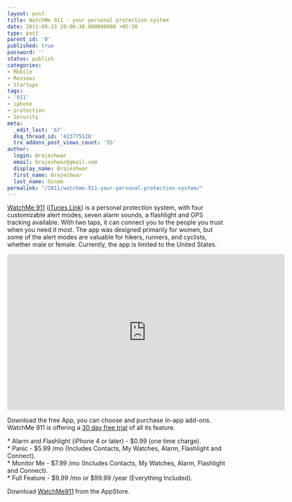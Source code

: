 ```yaml
---
layout: post
title: WatchMe 911 - your personal protection system
date: 2011-09-23 20:00:38.000000000 +05:30
type: post
parent_id: '0'
published: true
password: ''
status: publish
categories:
- Mobile
- Reviews
- Startups
tags:
- '911'
- iphone
- protection
- Security
meta:
  _edit_last: '67'
  dsq_thread_id: '423775126'
  trx_addons_post_views_count: '55'
author:
  login: Brajeshwar
  email: brajeshwar@gmail.com
  display_name: Brajeshwar
  first_name: Brajeshwar
  last_name: Oinam
permalink: "/2011/watchme-911-your-personal-protection-system/"
---
```

<p><a href="http://www.watchme911.com/">WatchMe 911</a> (<a href="http://itunes.apple.com/us/app/watchme-911-your-personal/id434231085?ls=1&mt=8">iTunes Link</a>) is a personal protection system, with four customizable alert modes, seven alarm sounds, a flashlight and GPS tracking available. With two taps, it can connect you to the people you trust when you need it most. The app was designed primarily for women, but some of the alert modes are valuable for hikers, runners, and cyclists, whether male or female. Currently, the app is limited to the United States.</p>
<p><!--more--></p>
<p><iframe width="640" height="360" src="http://www.youtube.com/embed/sTqFwbs2-Qg?hd=1" frameborder="0" allowfullscreen></iframe></p>
<p>Download the free App, you can choose and purchase in-app add-ons. WatchMe 911 is offering a <a href="http://www.watchme911.com/pricing.php">30 day free trial</a> of all its feature.</p>
<p>* Alarm and Flashlight (iPhone 4 or later) - $0.99 (one time charge).<br />
* Panic - $5.99 /mo (Includes Contacts, My Watches, Alarm, Flashlight and Connect).<br />
* Monitor Me - $7.99 /mo (Includes Contacts, My Watches, Alarm, Flashlight and Connect).<br />
* Full Feature - $9.99 /mo or $99.99 /year (Everything Included).</p>
<p>Download <a href="http://itunes.apple.com/us/app/watchme-911-your-personal/id434231085?mt=8">WatchMe911</a> from the AppStore.</p>
